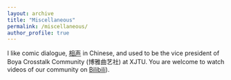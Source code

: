 ```yaml
---
layout: archive
title: "Miscellaneous"
permalink: /miscellaneous/
author_profile: true
---
```


I like comic dialogue, [相声](https://en.wikipedia.org/wiki/Xiangsheng) in Chinese, and used to be the vice president of Boya Crosstalk Community (博雅曲艺社) at XJTU. 
You are welcome to watch videos of our community on [Bilibili](https://space.bilibili.com/496452703)).
